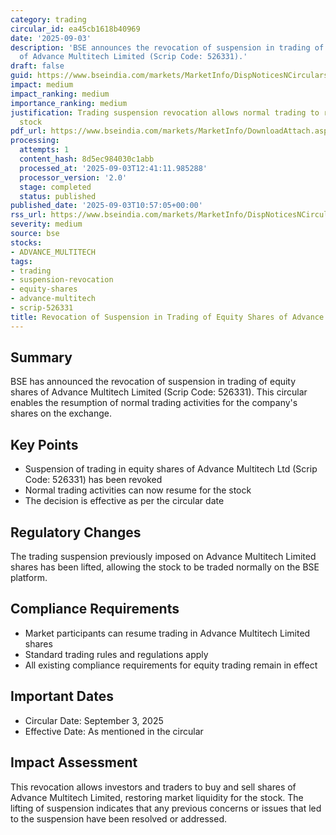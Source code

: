 ```yaml
---
category: trading
circular_id: ea45cb1618b40969
date: '2025-09-03'
description: 'BSE announces the revocation of suspension in trading of equity shares
  of Advance Multitech Limited (Scrip Code: 526331).'
draft: false
guid: https://www.bseindia.com/markets/MarketInfo/DispNoticesNCirculars.aspx?Noticeid={46D58F65-5849-4321-BD49-950AFBC7F35D}&noticeno=20250903-13&dt=09/03/2025&icount=13&totcount=21&flag=0
impact: medium
impact_ranking: medium
importance_ranking: medium
justification: Trading suspension revocation allows normal trading to resume for the
  stock
pdf_url: https://www.bseindia.com/markets/MarketInfo/DownloadAttach.aspx?id=20250903-13&attachedId=3a04999e-b06d-441d-a1a3-f99f1372f21b
processing:
  attempts: 1
  content_hash: 8d5ec984030c1abb
  processed_at: '2025-09-03T12:41:11.985288'
  processor_version: '2.0'
  stage: completed
  status: published
published_date: '2025-09-03T10:57:05+00:00'
rss_url: https://www.bseindia.com/markets/MarketInfo/DispNoticesNCirculars.aspx?Noticeid={46D58F65-5849-4321-BD49-950AFBC7F35D}&noticeno=20250903-13&dt=09/03/2025&icount=13&totcount=21&flag=0
severity: medium
source: bse
stocks:
- ADVANCE_MULTITECH
tags:
- trading
- suspension-revocation
- equity-shares
- advance-multitech
- scrip-526331
title: Revocation of Suspension in Trading of Equity Shares of Advance Multitech Ltd
---
```


## Summary

BSE has announced the revocation of suspension in trading of equity shares of Advance Multitech Limited (Scrip Code: 526331). This circular enables the resumption of normal trading activities for the company's shares on the exchange.

## Key Points

- Suspension of trading in equity shares of Advance Multitech Ltd (Scrip Code: 526331) has been revoked
- Normal trading activities can now resume for the stock
- The decision is effective as per the circular date

## Regulatory Changes

The trading suspension previously imposed on Advance Multitech Limited shares has been lifted, allowing the stock to be traded normally on the BSE platform.

## Compliance Requirements

- Market participants can resume trading in Advance Multitech Limited shares
- Standard trading rules and regulations apply
- All existing compliance requirements for equity trading remain in effect

## Important Dates

- Circular Date: September 3, 2025
- Effective Date: As mentioned in the circular

## Impact Assessment

This revocation allows investors and traders to buy and sell shares of Advance Multitech Limited, restoring market liquidity for the stock. The lifting of suspension indicates that any previous concerns or issues that led to the suspension have been resolved or addressed.